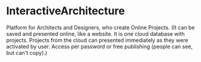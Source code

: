 # InteractiveArchitecture
Platform for Architects and Designers, who create Online Projects. (It can be saved and presented online, like a website. It is one cloud database with projects. Projects from the cloud can presented immediately as they were activated by user. Access per password or free publishing (people can see, but can't copy).)
